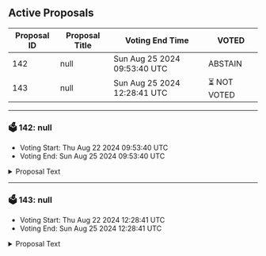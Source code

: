 ## Active Proposals

| Proposal ID | Proposal Title | Voting End Time | VOTED |
|-------------|----------------|-----------------|-------|
| 142 | null | Sun Aug 25 2024 09:53:40 UTC | ABSTAIN |
| 143 | null | Sun Aug 25 2024 12:28:41 UTC | ⏳ NOT VOTED |

---

### 🗳 142: null
- Voting Start: Thu Aug 22 2024 09:53:40 UTC
- Voting End: Sun Aug 25 2024 09:53:40 UTC

<details>
<summary>Proposal Text</summary>
 
null
</details>

---

### 🗳 143: null
- Voting Start: Thu Aug 22 2024 12:28:41 UTC
- Voting End: Sun Aug 25 2024 12:28:41 UTC

<details>
<summary>Proposal Text</summary>
 
null
</details>
